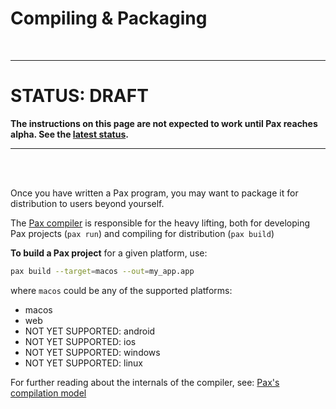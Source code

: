 # Compiling & Packaging

<br />

---

# STATUS: DRAFT
**The instructions on this page are not expected to work until Pax reaches alpha.  See the [latest status](./status-sept-2022.md).**

---

<br />
<br />

Once you have written a Pax program, you may want to package it for distribution to users beyond yourself.

The [Pax compiler](https://www.github.com/pax-lang/pax/blob/master/src/pax-compiler/) is responsible for the heavy lifting, both for developing Pax projects (`pax run`) and compiling for distribution (`pax build`)

**To build a Pax project** for a given platform, use:

```bash
pax build --target=macos --out=my_app.app
```

where `macos` could be any of the supported platforms:

 - macos
 - web
 - NOT YET SUPPORTED: android
 - NOT YET SUPPORTED: ios
 - NOT YET SUPPORTED: windows
 - NOT YET SUPPORTED: linux


For further reading about the internals of the compiler, see: [Pax's compilation model](/reference-compilation-model.md)
